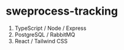 # sweprocess-tracking
1. TypeScript / Node / Express
2. PostgreSQL / RabbitMQ
3. React / Tailwind CSS 
